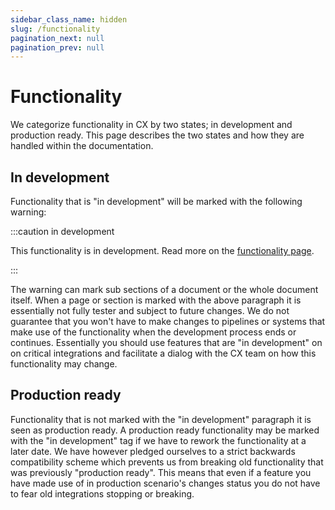 ```yaml
---
sidebar_class_name: hidden
slug: /functionality
pagination_next: null
pagination_prev: null
---
```


# Functionality

We categorize functionality in CX by two states; in development and production ready. This page describes the two states and how they are handled within the documentation.

## In development

Functionality that is "in development" will be marked with the following warning:

:::caution in development

This functionality is in development. Read more on the [functionality page](/Functionality).

:::


The warning can mark sub sections of a document or the whole document itself. When a page or section is marked with the above paragraph it is essentially not fully tester and subject to future changes. We do not guarantee that you won't have to make changes to pipelines or systems that make use of the functionality when the development process ends or continues. Essentially you should use features that are "in development" on on critical integrations and facilitate a dialog with the CX team on how this functionality may change.

## Production ready

Functionality that is not marked with the "in development" paragraph it is seen as production ready. A production ready functionality may be marked with the "in development" tag if we have to rework the functionality at a later date. We have however pledged ourselves to a strict backwards compatibility scheme which prevents us from breaking old functionality that was previously "production ready". This means that even if a feature you have made use of in production scenario's changes status you do not have to fear old integrations stopping or breaking.